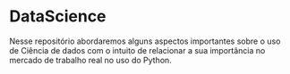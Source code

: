 # DataScience
Nesse repositório abordaremos alguns aspectos importantes sobre o uso de Ciência de dados com o intuito de relacionar a sua importância no mercado de trabalho real no uso do Python.
